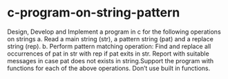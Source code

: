 # c-program-on-string-pattern
 Design, Develop and Implement a program in c for the following operations on  strings a. Read a main string (str), a pattern string (pat) and a replace string (rep). b. Perform pattern matching operation: Find and replace all occurrences of pat in str with rep if pat exits in str. Report with suitable messages in case pat does not exists in string.Support the program with functions for each of the above operations. Don’t use built in functions.
